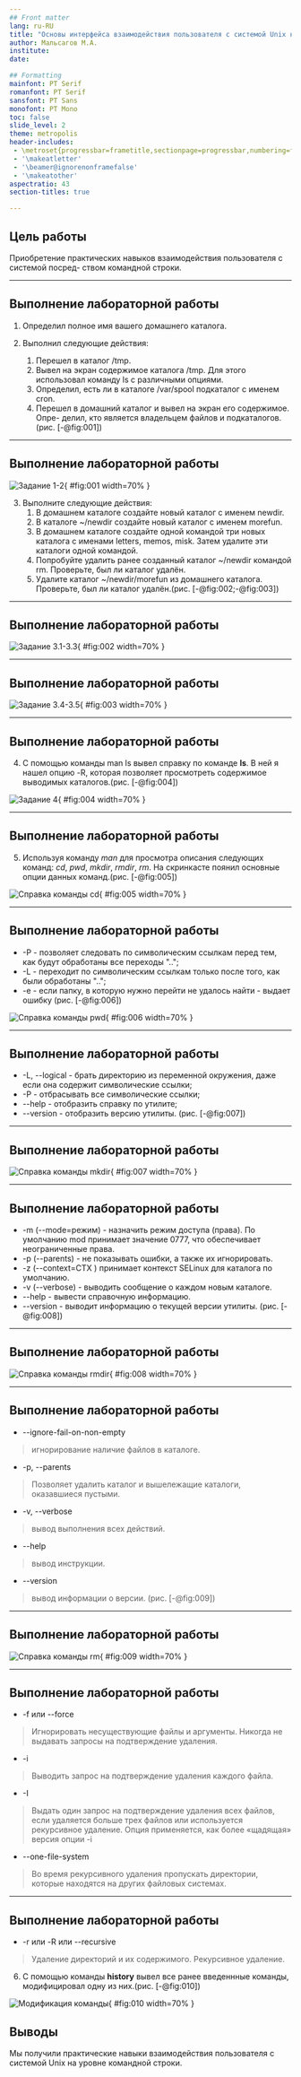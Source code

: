```yaml
---
## Front matter
lang: ru-RU
title: "Основы интерфейса взаимодействия пользователя с системой Unix на уровне командной строки"
author: Мальсагов М.А.
institute:
date: 

## Formatting
mainfont: PT Serif
romanfont: PT Serif
sansfont: PT Sans
monofont: PT Mono
toc: false
slide_level: 2
theme: metropolis
header-includes: 
 - \metroset{progressbar=frametitle,sectionpage=progressbar,numbering=fraction}
 - '\makeatletter'
 - '\beamer@ignorenonframefalse'
 - '\makeatother'
aspectratio: 43
section-titles: true

---
```


## Цель работы

Приобретение практических навыков взаимодействия пользователя с системой посред-
ством командной строки.

---

## Выполнение лабораторной работы

1. Определил полное имя вашего домашнего каталога.

2. Выполнил следующие действия:
    1. Перешел в каталог /tmp.
    2. Вывел на экран содержимое каталога /tmp. Для этого использовал команду ls
    с различными опциями.
    3. Определил, есть ли в каталоге /var/spool подкаталог с именем cron.
    4. Перешел в домашний каталог и вывел на экран его содержимое. Опре-
    делил, кто является владельцем файлов и подкаталогов.(рис. [-@fig:001])

---

## Выполнение лабораторной работы

![Задание 1-2](image/1.png){ #fig:001 width=70% }

3. Выполните следующие действия:
    1. В домашнем каталоге создайте новый каталог с именем newdir.
    2. В каталоге ~/newdir создайте новый каталог с именем morefun.
    3. В домашнем каталоге создайте одной командой три новых каталога с именами
    letters, memos, misk. Затем удалите эти каталоги одной командой.
    4. Попробуйте удалить ранее созданный каталог ~/newdir командой rm. Проверьте,
    был ли каталог удалён.
    5. Удалите каталог ~/newdir/morefun из домашнего каталога. Проверьте, был ли
каталог удалён.(рис. [-@fig:002;-@fig:003])

---

## Выполнение лабораторной работы

![Задание 3.1-3.3](image/2.png){ #fig:002 width=70% }

---

## Выполнение лабораторной работы

![Задание 3.4-3.5](image/3.png){ #fig:003 width=70% }

---

## Выполнение лабораторной работы

4. С помощью команды man ls вывел справку по команде **ls**. В ней я нашел опцию -R, которая позволяет просмотреть содержимое выводимых каталогов.(рис. [-@fig:004])

![Задание 4](image/4.png){ #fig:004 width=70% }

---

## Выполнение лабораторной работы

5. Используя команду *man* для просмотра описания следующих команд: *cd*, *pwd*, *mkdir*, *rmdir*, *rm*. На скринкасте поянил основные опции данных команд.(рис. [-@fig:005])

![Справка команды *cd*](image/7.png){ #fig:005 width=70% }

---

## Выполнение лабораторной работы

- -P - позволяет следовать по символическим ссылкам перед тем, как будут обработаны все переходы "..";
- -L - переходит по символическим ссылкам только после того, как были обработаны "..";
- -e - если папку, в которую нужно перейти не удалось найти - выдает ошибку
(рис. [-@fig:006])

![Справка команды *pwd*](image/6.png){ #fig:006 width=70% }

---

## Выполнение лабораторной работы

- -L, --logical - брать директорию из переменной окружения, даже если она содержит символические ссылки;
- -P - отбрасывать все символические ссылки;
- --help - отобразить справку по утилите;
- --version - отобразить версию утилиты.
(рис. [-@fig:007])

---

## Выполнение лабораторной работы

![Справка команды *mkdir*](image/8.png){ #fig:007 width=70% }

---

## Выполнение лабораторной работы

- -m (--mode=режим) - назначить режим доступа (права). По умолчанию mod принимает значение 0777, что обеспечивает неограниченные права.
- -p (--parents) - не показывать ошибки, а также их игнорировать.
- -z  (--context=CTX ) принимает контекст SELinux для каталога по умолчанию.
- -v (--verbose) - выводить сообщение о каждом новым каталоге.
- --help - вывести справочную информацию.
- --version - выводит информацию о текущей версии утилиты.
(рис. [-@fig:008])

---

## Выполнение лабораторной работы

![Справка команды *rmdir*](image/9.png){ #fig:008 width=70% }

---

## Выполнение лабораторной работы

- --ignore-fail-on-non-empty
> игнорирование наличие файлов в каталоге.
- -p, --parents
> Позволяет удалить каталог и вышележащие каталоги, оказавшиеся пустыми.
- -v, --verbose
> вывод выполнения всех действий.
- --help
> вывод инструкции.
- --version
> вывод информации о версии.
(рис. [-@fig:009])

---

## Выполнение лабораторной работы

![Справка команды *rm*](image/10.png){ #fig:009 width=70% }

---

## Выполнение лабораторной работы

- -f или --force
> Игнорировать несуществующие файлы и аргументы. Никогда не выдавать запросы на подтверждение удаления.

- -i
> Выводить запрос на подтверждение удаления каждого файла.

- -I
> Выдать один запрос на подтверждение удаления всех файлов, если удаляется больше трех файлов или используется рекурсивное удаление. Опция применяется, как более «щадящая» версия опции -i

- --one-file-system
> Во время рекурсивного удаления пропускать директории, которые находятся на других файловых системах.

---

## Выполнение лабораторной работы

- -r или -R или --recursive
> Удаление директорий и их содержимого. Рекурсивное удаление.

6. С помощью команды **history** вывел все ранее введеннные команды, модифицировал одну из них.(рис. [-@fig:010])

![Модификация команды](image/5.png){ #fig:010 width=70% }

## Выводы

Мы получили практические навыки взаимодействия пользователя с системой Unix на уровне командной строки.
